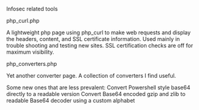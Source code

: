 Infosec related tools

php_curl.php

A lightweight php page using php_curl to make web requests and display the headers, content, and SSL certificate information. Used mainly in trouble shooting and testing new sites. SSL certification checks are off for maximum visibility.

php_converters.php

Yet another converter page. A collection of converters I find useful.

Some new ones that are less prevalent: Convert Powershell style base64 directly to a readable version Convert Base64 encoded gzip and zlib to readable Base64 decoder using a custom alphabet

